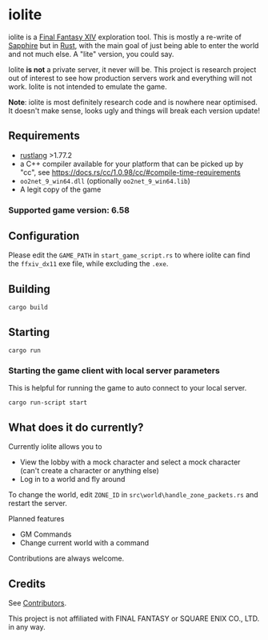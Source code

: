 # iolite

iolite is a [Final Fantasy XIV](https://www.finalfantasyxiv.com/) exploration tool. This is mostly a re-write of [Sapphire](https://github.com/SapphireServer/Sapphire) but in [Rust](https://www.rust-lang.org/), with the main goal of just being able to enter the world and not much else. A "lite" version, you could say.

Iolite **is not** a private server, it never will be. This project is research project out of interest to see how production servers work and everything will not work. Iolite is not intended to emulate the game.

**Note**: iolite is most definitely research code and is nowhere near optimised. It doesn't make sense, looks ugly and things will break each version update!

## Requirements

- [rustlang](https://www.rust-lang.org/tools/install) >1.77.2
- a C++ compiler available for your platform that can be picked up by "cc", see https://docs.rs/cc/1.0.98/cc/#compile-time-requirements
- `oo2net_9_win64.dll` (optionally `oo2net_9_win64.lib`)
- A legit copy of the game

### Supported game version: 6.58

## Configuration

Please edit the `GAME_PATH` in `start_game_script.rs` to where iolite can find the `ffxiv_dx11` exe file, while excluding the `.exe`.

## Building

```shell
cargo build
```

## Starting

```shell
cargo run
```

### Starting the game client with local server parameters

This is helpful for running the game to auto connect to your local server.

```shell
cargo run-script start
```

## What does it do currently?

Currently iolite allows you to
 - View the lobby with a mock character and select a mock character (can't create a character or anything else)
 - Log in to a world and fly around

To change the world, edit `ZONE_ID` in `src\world\handle_zone_packets.rs` and restart the server.

Planned features
 - GM Commands
 - Change current world with a command

Contributions are always welcome.

## Credits

See [Contributors](https://github.com/0xbbadbeef/iolite/graphs/contributors).

This project is not affiliated with FINAL FANTASY or SQUARE ENIX CO., LTD. in any way.
